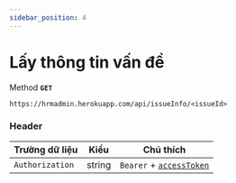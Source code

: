 ```yaml
---
sidebar_position: 4
---
```


# Lấy thông tin vấn đề

Method **`GET`**

```shell
https://hrmadmin.herokuapp.com/api/issueInfo/<issueId>
```

### Header

| Trường dữ liệu  | Kiểu   | Chú thích                                   |
| --------------- | ------ | ------------------------------------------- |
| `Authorization` | string | `Bearer` + [`accessToken`](../access-token.md) |
